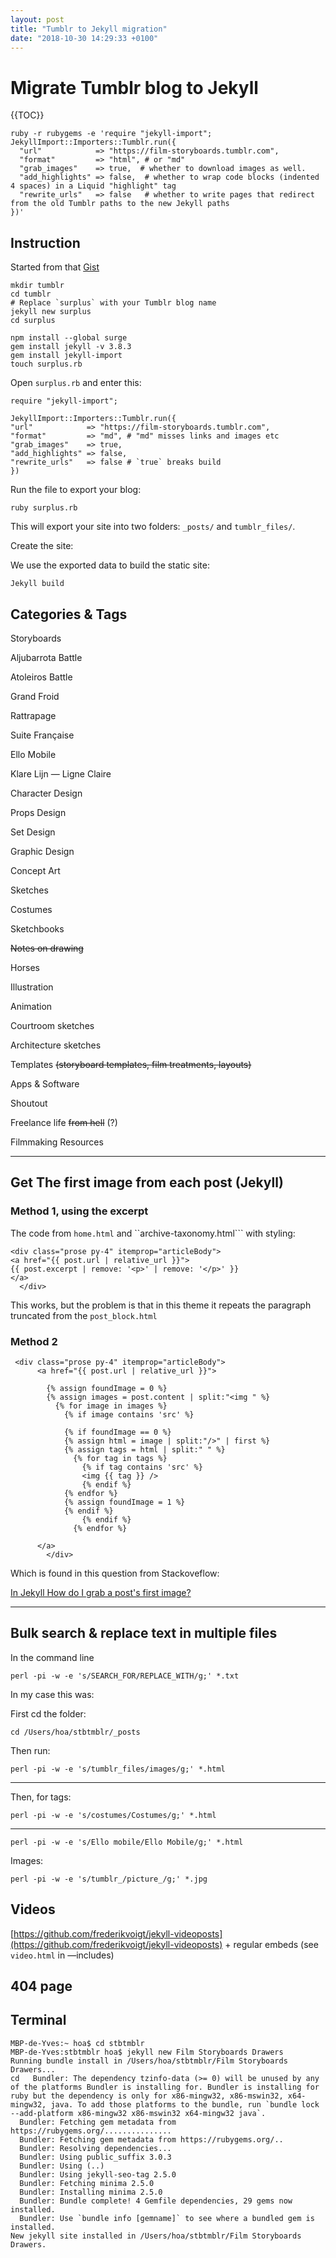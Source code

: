 ```yaml
---
layout: post
title: "Tumblr to Jekyll migration"
date: "2018-10-30 14:29:33 +0100"
---
```


# Migrate Tumblr blog to Jekyll

{{TOC}}

	ruby -r rubygems -e 'require "jekyll-import";
    JekyllImport::Importers::Tumblr.run({
      "url"            => "https://film-storyboards.tumblr.com",
      "format"         => "html", # or "md"
      "grab_images"    => true,  # whether to download images as well.
      "add_highlights" => false,  # whether to wrap code blocks (indented 4 spaces) in a Liquid "highlight" tag
      "rewrite_urls"   => false   # whether to write pages that redirect from the old Tumblr paths to the new Jekyll paths
    })'

## Instruction

Started from that [Gist](https://gist.github.com/ndarville/5f8a7fb93191801de460c5ebe21cc9d4)

	mkdir tumblr
	cd tumblr
	# Replace `surplus` with your Tumblr blog name
	jekyll new surplus
	cd surplus

	npm install --global surge
	gem install jekyll -v 3.8.3
	gem install jekyll-import
	touch surplus.rb

Open ```surplus.rb``` and enter this:

	require "jekyll-import";

	JekyllImport::Importers::Tumblr.run({
    "url"            => "https://film-storyboards.tumblr.com",
    "format"         => "md", # "md" misses links and images etc
    "grab_images"    => true,
    "add_highlights" => false,
    "rewrite_urls"   => false # `true` breaks build
	})

Run the file to export your blog:

	ruby surplus.rb

This will export your site into two folders: ```_posts/``` and ```tumblr_files/```.

Create the site:

We use the exported data to build the static site:

	Jekyll build


## Categories & Tags

Storyboards

Aljubarrota Battle

Atoleiros Battle

Grand Froid

Rattrapage

Suite Française

Ello Mobile

Klare Lijn — Ligne Claire

Character Design

Props Design

Set Design

Graphic Design

Concept Art

Sketches

Costumes

Sketchbooks

~~Notes on drawing~~

Horses

Illustration

Animation

Courtroom sketches

Architecture sketches

Templates ~~(storyboard templates, film treatments, layouts)~~

Apps & Software

Shoutout

Freelance life ~~from hell~~ (?)

Filmmaking Resources


***

## Get The first image from each post (Jekyll)

### Method 1, using the excerpt

The code from ```home.html``` and ``archive-taxonomy.html``` with styling:

	<div class="prose py-4" itemprop="articleBody">
    <a href="{{ post.url | relative_url }}">
    {{ post.excerpt | remove: '<p>' | remove: '</p>' }}
    </a>
      </div>

This works, but the problem is that in this theme it repeats the paragraph truncated from the ```post_block.html```


### Method 2

	 <div class="prose py-4" itemprop="articleBody">
          <a href="{{ post.url | relative_url }}">

            {% assign foundImage = 0 %}
            {% assign images = post.content | split:"<img " %}
              {% for image in images %}
                {% if image contains 'src' %}

                {% if foundImage == 0 %}
                {% assign html = image | split:"/>" | first %}
                {% assign tags = html | split:" " %}
                  {% for tag in tags %}
                    {% if tag contains 'src' %}
                    <img {{ tag }} />
                    {% endif %}
                {% endfor %}
                {% assign foundImage = 1 %}
                {% endif %}
                    {% endif %}
                  {% endfor %}

          </a>
            </div>

Which is found in this question from Stackoveflow:

[In Jekyll How do I grab a post's first image?](https://stackoverflow.com/questions/25463865/in-jekyll-how-do-i-grab-a-posts-first-image)


***
## Bulk search & replace text in multiple files

In the command line

	perl -pi -w -e 's/SEARCH_FOR/REPLACE_WITH/g;' *.txt

In my case this was:

First cd the folder:

	cd /Users/hoa/stbtmblr/_posts

Then run:

	perl -pi -w -e 's/tumblr_files/images/g;' *.html

***

Then, for tags:

	perl -pi -w -e 's/costumes/Costumes/g;' *.html

***

	perl -pi -w -e 's/Ello mobile/Ello Mobile/g;' *.html

Images:

	perl -pi -w -e 's/tumblr_/picture_/g;' *.jpg

## Videos

[https://github.com/frederikvoigt/jekyll-videoposts](https://github.com/frederikvoigt/jekyll-videoposts) + regular embeds (see ```video.html``` in —includes)

## 404 page

## Terminal

	MBP-de-Yves:~ hoa$ cd stbtmblr
	MBP-de-Yves:stbtmblr hoa$ jekyll new Film Storyboards Drawers
	Running bundle install in /Users/hoa/stbtmblr/Film Storyboards Drawers...
	cd   Bundler: The dependency tzinfo-data (>= 0) will be unused by any of the platforms Bundler is installing for. Bundler is installing for ruby but the dependency is only for x86-mingw32, x86-mswin32, x64-mingw32, java. To add those platforms to the bundle, run `bundle lock --add-platform x86-mingw32 x86-mswin32 x64-mingw32 java`.
	  Bundler: Fetching gem metadata from https://rubygems.org/...............
	  Bundler: Fetching gem metadata from https://rubygems.org/..
	  Bundler: Resolving dependencies...
	  Bundler: Using public_suffix 3.0.3
	  Bundler: Using (..)
	  Bundler: Using jekyll-seo-tag 2.5.0
	  Bundler: Fetching minima 2.5.0
	  Bundler: Installing minima 2.5.0
	  Bundler: Bundle complete! 4 Gemfile dependencies, 29 gems now installed.
	  Bundler: Use `bundle info [gemname]` to see where a bundled gem is installed.
	New jekyll site installed in /Users/hoa/stbtmblr/Film Storyboards Drawers. 
